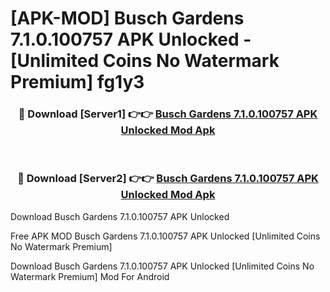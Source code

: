 # [APK-MOD] Busch Gardens 7.1.0.100757 APK Unlocked - [Unlimited Coins No Watermark Premium] fg1y3



<div align="center">
<h3>🔴 Download [Server1] 👉👉 <a href="https://momento.my/?title=Busch_Gardens_7.1.0.100757_APK_Unlocked">Busch Gardens 7.1.0.100757 APK Unlocked Mod Apk</a></h3><br>

<h3>🔴 Download [Server2] 👉👉 <a href="https://momento.my/?title=Busch_Gardens_7.1.0.100757_APK_Unlocked">Busch Gardens 7.1.0.100757 APK Unlocked Mod Apk</a></h3>
</div>



Download Busch Gardens 7.1.0.100757 APK Unlocked 

Free APK MOD Busch Gardens 7.1.0.100757 APK Unlocked [Unlimited Coins No Watermark Premium]

Download Busch Gardens 7.1.0.100757 APK Unlocked [Unlimited Coins No Watermark Premium] Mod For Android
